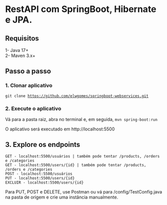 # RestAPI com SpringBoot, Hibernate e JPA.

<h2>Requisitos</h2>

1- Java 17+<br>
2- Maven 3.x+

<h2>Passo a passo</h2>

<h3>1. Clonar aplicativo</h3>

<code>git clone https://github.com/elwgomes/springboot-webservices.git</code>

<h3>2. Execute o aplicativo</h3>
Vá para a pasta raiz, abra no terminal e, em seguida, <code>mvn spring-boot:run</code>

O aplicativo será executado em http://localhost:5500

<h2>3. Explore os endpoints</h2>

```
GET - localhost:5500/usuários | também pode tentar /products, /orders e /categories
GET - localhost:5500/users/{id} | também pode tentar /products, /orders e /categories
POST - localhost:5500/usuários
PUT - localhost:5500/users/{id}
EXCLUIR - localhost:5500/users/{id}
```

Para PUT, POST e DELETE, use Postman ou vá para /config/TestConfig.java na pasta de origem e crie uma instância manualmente.
